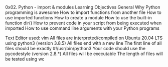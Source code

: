 0x02. Python - import & modules
Learning Objectives
General
Why Python programming is awesome
How to import functions from another file
How to use imported functions
How to create a module
How to use the built-in function dir()
How to prevent code in your script from being executed when imported
How to use command line arguments with your Python programs

Text Editor used: vim
All files are interpreted/compiled on Ubuntu 20.04 LTS using python3 (version 3.8.5)
All files end with a new line
The first line of all files should be exactly #!/usr/bin/python3
Your code should use the pycodestyle (version 2.8.*)
All files will be executable
The length of files will be tested using wc
